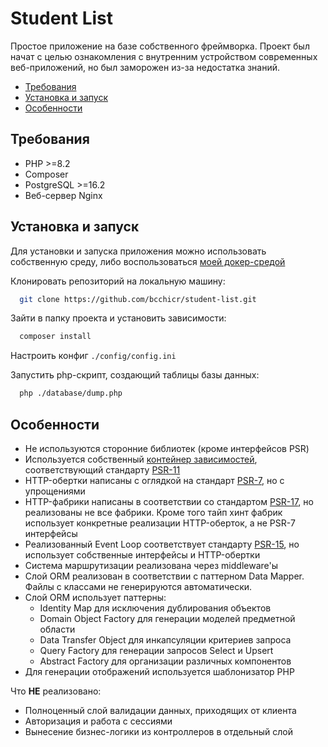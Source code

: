# Student List

Простое приложение на базе собственного фреймворка. Проект был начат с целью ознакомления с внутренним устройством современных веб-приложений, но был заморожен из-за недостатка знаний.

- [Требования](#требования)
- [Установка и запуск](#установка-и-запуск)
- [Особенности](#особенности)

## Требования

- PHP >=8.2
- Composer
- PostgreSQL >=16.2
- Веб-сервер Nginx

## Установка и запуск

Для установки и запуска приложения можно использовать собственную среду, либо воспользоваться [моей докер-средой](https://github.com/bcchicr/docker-php-env)

Клонировать репозиторий на локальную машину:

```bash
  git clone https://github.com/bcchicr/student-list.git
```

Зайти в папку проекта и установить зависимости:

```bash
  composer install
```

Настроить конфиг `./config/config.ini`

Запустить php-скрипт, создающий таблицы базы данных:

```bash
  php ./database/dump.php
```

## Особенности

- Не используются сторонние библиотек (кроме интерфейсов PSR)
- Используется собственный [контейнер зависимостей](https://github.com/bcchicr/di-container), соответствующий стандарту [PSR-11](https://www.php-fig.org/psr/psr-11/)
- HTTP-обертки написаны с оглядкой на стандарт [PSR-7](https://www.php-fig.org/psr/psr-7/), но с упрощениями
- HTTP-фабрики написаны в соответствии со стандартом [PSR-17](https://www.php-fig.org/psr/psr-17/), но реализованы не все фабрики. Кроме того тайп хинт фабрик использует конкретные реализации HTTP-оберток, а не PSR-7 интерфейсы
- Реализованный Event Loop соответствует стандарту [PSR-15](https://www.php-fig.org/psr/psr-15/), но использует собственные интерфейсы и HTTP-обертки
- Система маршрутизации реализована через middleware'ы
- Слой ORM реализован в соответствии с паттерном Data Mapper. Файлы с классами не генерируются автоматически.
- Слой ORM использует паттерны:
  - Identity Map для исключения дублирования объектов
  - Domain Object Factory для генерации моделей предметной области
  - Data Transfer Object для инкапсуляции критериев запроса
  - Query Factory для генерации запросов Select и Upsert
  - Abstract Factory для организации различных компонентов
- Для генерации отображений используется шаблонизатор PHP

Что **НЕ** реализовано:

- Полноценный слой валидации данных, приходящих от клиента
- Авторизация и работа с сессиями
- Вынесение бизнес-логики из контроллеров в отдельный слой
